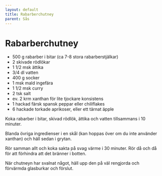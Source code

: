 ```yaml
---
layout: default
title: Rabarberchutney
parent: Sås
---
```

# Rabarberchutney

- 500 g rabarber i bitar (ca 7-8 stora rabarberstjälkar)
- 2 skivade rödlökar
- 1 1/2 msk ättika
- 3/4 dl vatten
- 400 g socker
- 1 msk mald ingefära
- 1 1/2 msk curry
- 2 tsk salt
- ev. 2 krm xanthan för lite tjockare konsistens
- 1 hackad färsk spansk peppar eller chiliflakes
- 6 hackade torkade aprikoser, eller ett tärnat äpple

Koka rabarber i bitar, skivad rödlök, ättika och vatten tillsammans i 10
minuter.

Blanda övriga ingredienser i en skål (kan hoppas över om du inte använder
xanthan) och häll sedan i grytan.

Rör samman allt och koka sakta på svag värme i 30 minuter. Rör då och då för att
förhindra att det bränner i botten.

När chutneyn har svalnat något, häll upp den på väl rengjorda och förvärmda
glasburkar och förslut.
